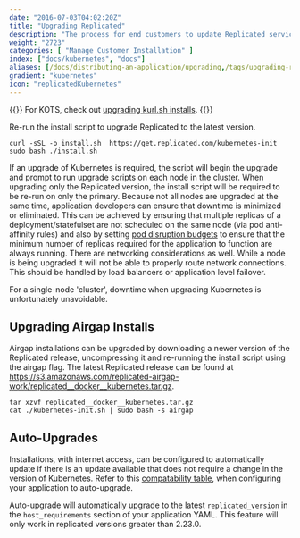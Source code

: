 ```yaml
---
date: "2016-07-03T04:02:20Z"
title: "Upgrading Replicated"
description: "The process for end customers to update Replicated services to access the latest improvements to the underlying system since their installation."
weight: "2723"
categories: [ "Manage Customer Installation" ]
index: ["docs/kubernetes", "docs"]
aliases: [/docs/distributing-an-application/upgrading,/tags/upgrading-replicated/,/docs/distributing-an-application/upgrading/]
gradient: "kubernetes"
icon: "replicatedKubernetes"
---
```


{{<kotsdocs>}}
For KOTS, check out [upgrading kurl.sh installs](https://kurl.sh/docs/install-with-kurl/upgrading).
{{</kotsdocs>}}

Re-run the install script to upgrade Replicated to the latest version.
```shell
curl -sSL -o install.sh  https://get.replicated.com/kubernetes-init
sudo bash ./install.sh
```

If an upgrade of Kubernetes is required, the script will begin the upgrade and prompt to run upgrade scripts on each node in the cluster.
When upgrading only the Replicated version, the install script will be required to be re-run on only the primary.
Because not all nodes are upgraded at the same time, application developers can ensure that downtime is minimized or eliminated.
This can be achieved by ensuring that multiple replicas of a deployment/statefulset are not scheduled on the same node (via pod anti-affinity rules) and also by setting [pod disruption budgets](https://kubernetes.io/docs/concepts/workloads/pods/disruptions/#pdb-example) to ensure that the minimum number of replicas required for the application to function are always running. 
There are networking considerations as well.
While a node is being upgraded it will not be able to properly route network connections.
This should be handled by load balancers or application level failover.

For a single-node 'cluster', downtime when upgrading Kubernetes is unfortunately unavoidable.

## Upgrading Airgap Installs
Airgap installations can be upgraded by downloading a newer version of the Replicated release, uncompressing it and re-running the install script using the airgap flag.  The latest Replicated release can be found at
https://s3.amazonaws.com/replicated-airgap-work/replicated__docker__kubernetes.tar.gz.

```shell
tar xzvf replicated__docker__kubernetes.tar.gz
cat ./kubernetes-init.sh | sudo bash -s airgap
```

## Auto-Upgrades
Installations, with internet access, can be configured to automatically update if there is an update available that does not require a change in the version of Kubernetes. Refer to this [compatability table](../installing/#compatible-kubernetes-versions), when configuring your application to auto-upgrade.

Auto-upgrade will automatically upgrade to the latest `replicated_version` in the `host_requirements` section of your application YAML. This feature will only work in replicated versions greater than 2.23.0.
